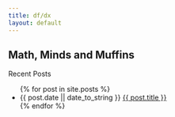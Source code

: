 ```yaml
---
title: df/dx
layout: default
---
```


## Math, Minds and Muffins

Recent Posts

<ul>
  {% for post in site.posts %}
    <li>
      {{ post.date || date_to_string }}&nbsp;<a href="{{ post.url }}">{{ post.title }}</a>
    </li>
  {% endfor %}
</ul>

